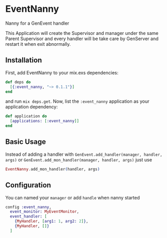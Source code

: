 # EventNanny

Nanny for a GenEvent handler

This Application will create the Supervisor and manager under the same Parent Supervisor and every handler will be take care by GenServer and restart it when exit abnormally.

## Installation

First, add EventNanny to your mix.exs dependencies:

```elixir
def deps do
  [{:event_nanny, "~> 0.1.1"}]
end
```

and run `mix deps.get`. Now, list the `:event_nanny` application as your application dependency:

```elixir
def application do
  [applications: [:event_nanny]]
end
```

## Basic Usage

Instead of adding a handler with `GenEvent.add_handler(manager, handler, args)` or
`GenEvent.add_mon_handler(manager, handler, args)` just use

```elixir
EventNanny.add_mon_handler(handler, args)
```

## Configuration

You can named your `manager` or add `handle` when nanny started

```elixir
config :event_nanny,
  event_monitor: MyEventMonitor,
  event_handler: [
    {MyHandler, [arg1: 1, arg2: 2]},
    {MyHandler, []}
  ]
```
